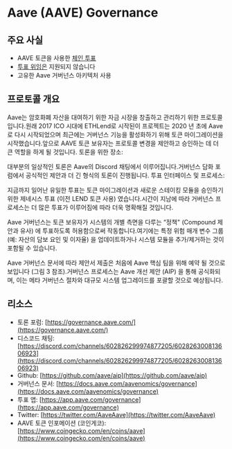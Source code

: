 # Aave (AAVE) Governance

## 주요 사실

- AAVE 토큰을 사용한 [체인 투표](../../governance-concept/On%20Chain%20vs.%20Off%20Chain%20Voting/readme.md)  
- [투표 위임은](../../governance-concept/Vote%20Delegation/readme.md) 지원되지 않습니다  
- 고유한 Aave 거버넌스 아키텍처 사용  

## 프로토콜 개요

Aave는 암호화폐 자산을 대여하기 위한 자금 시장을 창출하고 관리하기 위한 프로토콜입니다.원래 2017 ICO 시대에 ETHLend로 시작된이 프로젝트는 2020 년 초에 Aave로 다시 시작되었으며 최근에는 거버넌스 기능을 활성화하기 위해 토큰 마이그레이션을 시작했습니다.앞으로 AAVE 토큰 보유자는 프로토콜 변경을 제안하고 승인하는 데 더 큰 역할을 하게 될 것입니다.
토론을 위한 장소:

대부분의 일상적인 토론은 Aave의 Discord 채팅에서 이루어집니다.거버넌스 담화 포럼에서 공식적인 제안과 더 긴 형식의 토론이 진행됩니다.
투표 인터페이스 및 프로세스:

지금까지 일어난 유일한 투표는 토큰 마이그레이션과 새로운 스테이킹 모듈을 승인하기 위한 제네시스 투표 (이전 LEND 토큰 사용) 였습니다.시간이 지남에 따라 거버넌스 프로세스는 더 많은 투표가 이루어짐에 따라 더욱 명확해질 것입니다.

Aave 거버넌스는 토큰 보유자가 시스템의 개별 측면을 다루는 “정책" (Compound 제안과 유사) 에 투표하도록 허용함으로써 작동합니다.여기에는 특정 위험 매개 변수 그룹 (예: 자산의 담보 요인 및 이자율) 을 업데이트하거나 시스템 모듈을 추가/제거하는 것이 포함될 수 있습니다.

Aave 거버넌스 문서에 따라 제안서 제출은 처음에 Aave 핵심 팀을 위해 예약 될 것으로 보입니다 (그림 3 참조).거버넌스 프로세스는 Aave 개선 제안 (AIP) 을 통해 공식화되며, 이는 메타 거버넌스 절차와 대규모 시스템 업그레이드를 포괄할 것으로 예상됩니다.

## 리소스

- 토론 포럼: [https://governance.aave.com/](https://governance.aave.com/)
- 디스코드 채팅: [https://discord.com/channels/602826299974877205/602826300813606923](https://discord.com/channels/602826299974877205/602826300813606923)
- Github: [https://github.com/aave/aip](https://github.com/aave/aip)
- 거버넌스 문서: [https://docs.aave.com/aavenomics/governance](https://docs.aave.com/aavenomics/governance)
- 투표 앱: [https://app.aave.com/governance](https://app.aave.com/governance)
- Twitter: [https://twitter.com/AaveAave](https://twitter.com/AaveAave)
- AAVE 토큰 인포메이션 (코인게코): [https://www.coingecko.com/en/coins/aave](https://www.coingecko.com/en/coins/aave)
